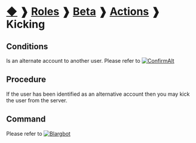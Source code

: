 # [◆](/) ❱ [Roles](/Roles) ❱ [Beta](/Roles/Beta) ❱ [Actions](/Roles/Beta/Actions) ❱ Kicking

## Conditions

Is an alternate account to another user. Please refer to [![ConfirmAlt](https://img.shields.io/badge/Transfer_Rank-informational?logo=lastpass)](/Roles/Beta/Actions/ConfirmAlt.md)

## Procedure

If the user has been identified as an alternative account then you may kick the user from the server.

## Command

Please refer to [![Blargbot](https://img.shields.io/badge/Blargbot-informational)](/Bots/Blargbot.md)

<!-- TAGS --> <!-- Kick Kicking -->